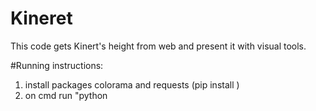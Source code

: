 # Kineret
This code gets Kinert's height from web and present it with visual tools.

#Running instructions:
1. install packages colorama and requests (pip install <pname>)
  2. on cmd run "python <path of kineret.py> 
